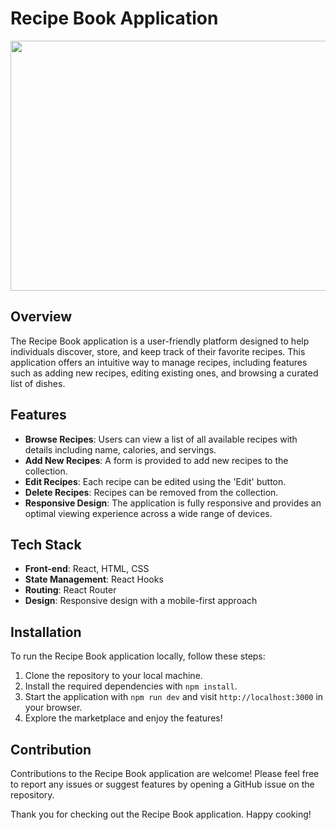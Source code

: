 # Recipe Book Application

<img src="../Recipe-Book/src/images/PageLook.gif" width="600" height="400" />

## Overview

The Recipe Book application is a user-friendly platform designed to help individuals discover, store, and keep track of their favorite recipes. This application offers an intuitive way to manage recipes, including features such as adding new recipes, editing existing ones, and browsing a curated list of dishes.

## Features

- **Browse Recipes**: Users can view a list of all available recipes with details including name, calories, and servings.
- **Add New Recipes**: A form is provided to add new recipes to the collection.
- **Edit Recipes**: Each recipe can be edited using the 'Edit' button.
- **Delete Recipes**: Recipes can be removed from the collection.
- **Responsive Design**: The application is fully responsive and provides an optimal viewing experience across a wide range of devices.

## Tech Stack

- **Front-end**: React, HTML, CSS
- **State Management**: React Hooks
- **Routing**: React Router
- **Design**: Responsive design with a mobile-first approach

## Installation

To run the Recipe Book application locally, follow these steps:

1. Clone the repository to your local machine.
2. Install the required dependencies with `npm install`.
3. Start the application with `npm run dev` and visit `http://localhost:3000` in your browser.
4. Explore the marketplace and enjoy the features!

## Contribution

Contributions to the Recipe Book application are welcome! Please feel free to report any issues or suggest features by opening a GitHub issue on the repository.

Thank you for checking out the Recipe Book application. Happy cooking!
